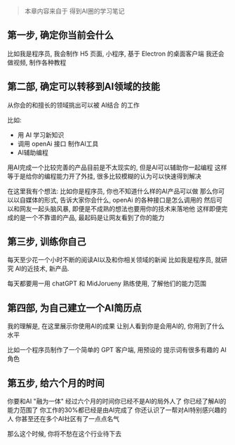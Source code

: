 > 本章内容来自于 得到AI圈的学习笔记


## 第一步, 确定你当前会什么
  
比如我是程序员, 我会制作 H5 页面, 小程序, 基于 Electron 的桌面客户端
  我还会做视频, 制作各种教程

## 第二部, 确定可以转移到AI领域的技能

  从你会的和擅长的领域挑出可以被 AI结合 的工作

  比如: 
  - 用 AI 学习新知识
  - 调用 openAi 接口 制作AI工具
  - AI辅助编程

  用AI完成一个比较完善的产品目前是不太现实的, 但是AI可以辅助你一起编程
  这样等于是给你的编程能力开了外挂, 很多比较模糊的认为可以快速得到解决

  在这里我有个想法: 比如你是程序员, 你也不知道什么样的AI产品可以做
  那么你可以以自媒体的形式, 告诉大家你会什么, openAi 的各种接口是怎么调用的
  然后可以和网友一起头脑风暴, 即便是不成熟的想法也要用你的技术来落地他
  这样即便完成的是一个不靠谱的产品, 最起码是让网友看到了你的能力
  
## 第三步, 训练你自己

  每天至少花一个小时不断的阅读AI以及和你相关领域的新闻
  比如我是程序员, 就研究 AI的近技术, 新产品.
  
  每天都要用一用 chatGPT 和 MidJorueny
  熟练使用, 了解他们的能力范围  

## 第四部, 为自己建立一个AI简历点

  我的理解是, 在这里展示你使用AI的成果
  让别人看到你是会用AI的, 你用到了什么水平

  比如一个程序员制作了一个简单的 GPT 客户端, 
  用预设的 提示词有很多有趣的 AI 角色

## 第五步, 给六个月的时间

  你要和AI "融为一体"
  经过六个月的时间你已经不是AI的局外人了
  你已经了解AI的能力范围了
  你工作的30%都已经是由AI完成了
  你还认识了一帮对AI特别感兴趣的人
  你甚至还在多个AI社区有了一点点名气

那么这个时候, 你将不愁在这个行业待下去